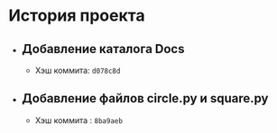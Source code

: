 # История проекта
- ## Добавление каталога Docs
    - Хэш коммита: `d078c8d`
- ## Добавление файлов circle.py и square.py
  - Хэш коммита : `8ba9aeb`